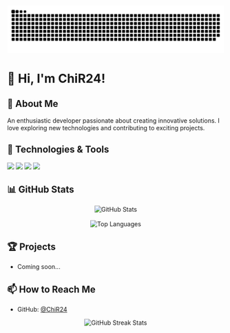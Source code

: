 <!-- Profile Banner with 3D Animation -->
<div align="center">
  <a href="https://github.com/ChiR24">
    <img src="https://raw.githubusercontent.com/Platane/snk/output/github-contribution-grid-snake-dark.svg" alt="3D GitHub Animation">
  </a>
</div>

# 👋 Hi, I'm ChiR24!

## 🚀 About Me
An enthusiastic developer passionate about creating innovative solutions. I love exploring new technologies and contributing to exciting projects.

## 🔧 Technologies & Tools
![](https://img.shields.io/badge/Code-JavaScript-informational?style=flat&logo=javascript&logoColor=white&color=2bbc8a)
![](https://img.shields.io/badge/Code-Python-informational?style=flat&logo=python&logoColor=white&color=2bbc8a)
![](https://img.shields.io/badge/Tools-Git-informational?style=flat&logo=git&logoColor=white&color=2bbc8a)
![](https://img.shields.io/badge/Editor-Cursor-informational?style=flat&logo=cursor&logoColor=white&color=2bbc8a)

## 📊 GitHub Stats
<div align="center">
  <img src="https://github-readme-stats.vercel.app/api?username=ChiR24&show_icons=true&theme=radical" alt="GitHub Stats" />
  <br><br>
  <img src="https://github-readme-stats.vercel.app/api/top-langs/?username=ChiR24&layout=compact&theme=radical" alt="Top Languages" />
</div>

## 🏆 Projects
- Coming soon...

## 📫 How to Reach Me
- GitHub: [@ChiR24](https://github.com/ChiR24)

<!-- GitHub Activity Stats -->
<div align="center">
  <img src="https://streak-stats.demolab.com?user=ChiR24&theme=radical&hide_border=true" alt="GitHub Streak Stats" />
</div>

<!--
This animation is the GitHub contribution snake animation by Platane.
It's a reliable SVG animation that works well on GitHub profiles.

Here are some alternative animations you can use:

1. GitHub Stats Card: https://github-readme-stats.vercel.app/api?username=ChiR24&show_icons=true&theme=radical
2. GitHub Skyline 3D: https://skyline.github.com/ (generate and download as GIF)
3. Contribution Calendar: https://github-readme-streak-stats.herokuapp.com/?user=ChiR24&theme=dark
4. 3D Repository Visualization: https://github.com/yyx990803/build-your-own-vue

You can also create custom SVG animations for your profile.
--> 